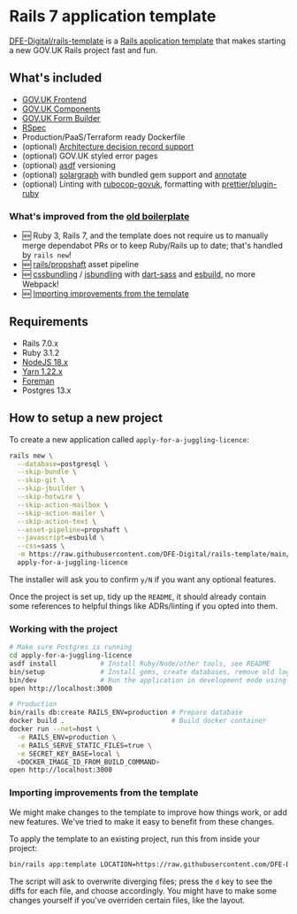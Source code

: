 # Rails 7 application template

[DFE-Digital/rails-template](https://guides.rubyonrails.org/rails_application_templates.html)
is a [Rails application
template](https://guides.rubyonrails.org/rails_application_templates.html) that
makes starting a new GOV.UK Rails project fast and fun.

## What's included

- [GOV.UK Frontend](https://github.com/alphagov/govuk-frontend)
- [GOV.UK Components](https://govuk-components.netlify.app/)
- [GOV.UK Form Builder](https://govuk-form-builder.netlify.app/)
- [RSpec](https://rspec.info/)
- Production/PaaS/Terraform ready Dockerfile
- (optional) [Architecture decision record
  support](https://github.com/andrewaguiar/rladr)
- (optional) GOV.UK styled error pages
- (optional) [asdf](https://asdf-vm.com/) versioning
- (optional) [solargraph](https://solargraph.org/) with bundled gem support and
  [annotate](https://github.com/ctran/annotate_models)
- (optional) Linting with
  [rubocop-govuk](https://github.com/alphagov/rubocop-govuk), formatting with
  [prettier/plugin-ruby](https://github.com/prettier/plugin-ruby)

### What's improved from the [old boilerplate](https://github.com/DFE-Digital/govuk-rails-boilerplate)

- :new: Ruby 3, Rails 7, and the template does not require us to manually merge
  dependabot PRs or to keep Ruby/Rails up to date; that's handled by `rails new`!
- :new: [rails/propshaft](https://github.com/rails/propshaft) asset pipeline
- :new: [cssbundling](https://github.com/rails/cssbundling-rails) /
  [jsbundling](https://github.com/rails/jsbundling-rails) with
  [dart-sass](https://sass-lang.com/dart-sass) and
  [esbuild](https://esbuild.github.io/), no more Webpack!
- :new: [Importing improvements from the
  template](#importing-improvements-from-the-template)

## Requirements

- Rails 7.0.x
- Ruby 3.1.2
- [NodeJS 18.x](https://nodejs.org/en/)
- [Yarn 1.22.x](https://yarnpkg.com/)
- [Foreman](https://github.com/ddollar/foreman)
- Postgres 13.x

## How to setup a new project

To create a new application called `apply-for-a-juggling-licence`:

```sh
rails new \
  --database=postgresql \
  --skip-bundle \
  --skip-git \
  --skip-jbuilder \
  --skip-hotwire \
  --skip-action-mailbox \
  --skip-action-mailer \
  --skip-action-text \
  --asset-pipeline=propshaft \
  --javascript=esbuild \
  --css=sass \
  -m https://raw.githubusercontent.com/DFE-Digital/rails-template/main/template.rb \
  apply-for-a-juggling-licence
```

The installer will ask you to confirm `y/N` if you want any optional features.

Once the project is set up, tidy up the `README`, it should already contain
some references to helpful things like ADRs/linting if you opted into them.

### Working with the project

```bash
# Make sure Postgres is running
cd apply-for-a-juggling-licence
asdf install           # Install Ruby/Node/other tools, see README
bin/setup              # Install gems, create databases, remove old logs
bin/dev                # Run the application in development mode using foreman
open http://localhost:3000

# Production
bin/rails db:create RAILS_ENV=production # Prepare database
docker build .                           # Build docker container
docker run --net=host \
  -e RAILS_ENV=production \
  -e RAILS_SERVE_STATIC_FILES=true \
  -e SECRET_KEY_BASE=local \
  <DOCKER_IMAGE_ID_FROM_BUILD_COMMAND>
open http://localhost:3000
```

### Importing improvements from the template

We might make changes to the template to improve how things work, or add new
features. We've tried to make it easy to benefit from these changes.

To apply the template to an existing project, run this from inside your
project:

```sh
bin/rails app:template LOCATION=https://raw.githubusercontent.com/DFE-Digital/rails-template/main/template.rb
```

The script will ask to overwrite diverging files; press the `d` key to see the
diffs for each file, and choose accordingly. You might have to make some
changes yourself if you've overriden certain files, like the layout.
